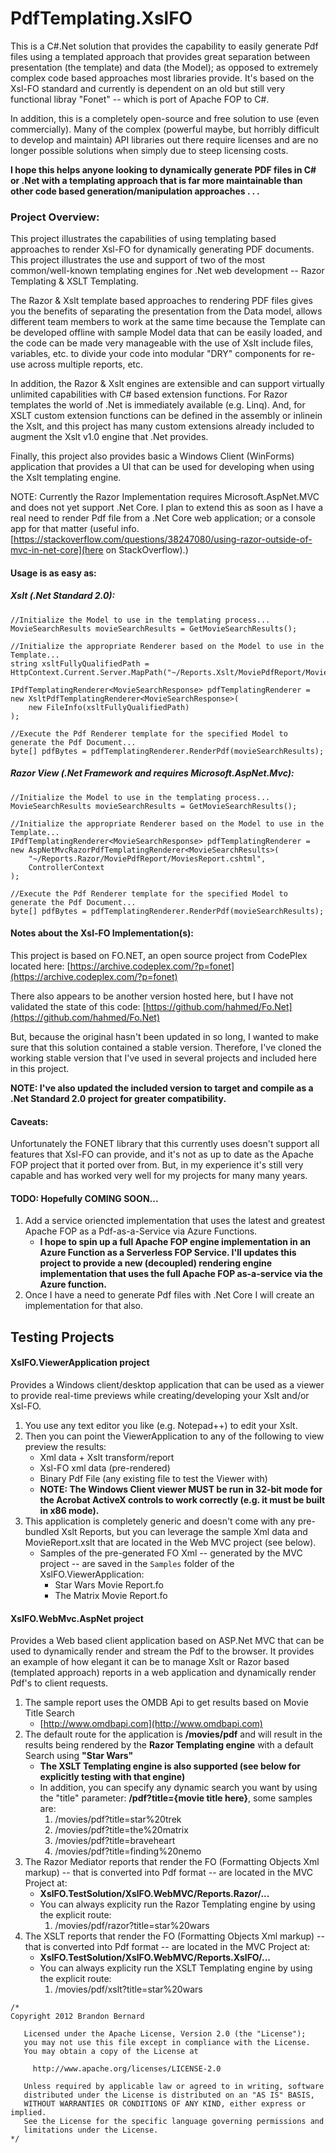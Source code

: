 # PdfTemplating.XslFO
This is a C#.Net solution that provides the capability to easily generate Pdf files using a templated approach that provides great separation between presentation
(the template) and data (the Model); as opposed to extremely complex code based approaches most libraries provide.
It's based on the Xsl-FO standard and currently is dependent on an old but still very functional libray "Fonet" -- which is port of Apache FOP to C#.

In addition, this is a completely open-source and free solution to use (even commercially).  Many of the complex (powerful maybe, but horribly difficult to develop and maintain)
API libraries out there require licenses and are no longer possible solutions when simply due to steep licensing costs.

**I hope this helps anyone looking to dynamically generate PDF files in C# or .Net with a templating approach that is far more maintainable than other code based generation/manipulation approaches . . .**

### Project Overview:
This project illustrates the capabilities of using templating based approaches to render Xsl-FO for dynamically generating PDF documents. 
This project illustrates the use and support of two of the most common/well-known templating engines for .Net web development -- Razor Templating 
& XSLT Templating. 

The Razor & Xslt template based approaches to rendering PDF files gives you the benefits of separating the presentation from the Data model, allows 
different team members to work at the same time because the Template can be developed offline with sample Model data that can be easily loaded, and 
the code can be made very manageable with the use of Xslt include files, variables, etc. to divide your code into modular "DRY" components for re-use 
across multiple reports, etc.

In addition, the Razor & Xslt engines are extensible and can support virtually unlimited capabilities with C# based extension functions. For Razor 
templates the world of .Net is immediately available (e.g. Linq).  And, for XSLT custom extension functions can be defined in the assembly or inlinein 
the Xslt, and this project has many custom extensions already included to augment the Xslt v1.0 engine that .Net provides.

Finally, this project also provides basic a Windows Client (WinForms) application that provides a UI that can be used for developing when using the 
Xslt templating engine.

NOTE: Currently the Razor Implementation requires Microsoft.AspNet.MVC and does not yet support .Net Core. I plan to extend this as soon as I have
a real need to render Pdf file from a .Net Core web application; or a console app for that matter 
(useful info. [https://stackoverflow.com/questions/38247080/using-razor-outside-of-mvc-in-net-core](here on StackOverflow).)

#### Usage is as easy as:

##### Xslt (.Net Standard 2.0):
```
//Initialize the Model to use in the templating process...
MovieSearchResults movieSearchResults = GetMovieSearchResults();

//Initialize the appropriate Renderer based on the Model to use in the Template...
string xsltFullyQualifiedPath = HttpContext.Current.Server.MapPath("~/Reports.Xslt/MoviePdfReport/MoviesReport.xsl");

IPdfTemplatingRenderer<MovieSearchResponse> pdfTemplatingRenderer = new XsltPdfTemplatingRenderer<MovieSearchResponse>(
    new FileInfo(xsltFullyQualifiedPath)
);

//Execute the Pdf Renderer template for the specified Model to generate the Pdf Document...
byte[] pdfBytes = pdfTemplatingRenderer.RenderPdf(movieSearchResults);
```

##### Razor View (.Net Framework and requires Microsoft.AspNet.Mvc):
```
//Initialize the Model to use in the templating process...
MovieSearchResults movieSearchResults = GetMovieSearchResults();

//Initialize the appropriate Renderer based on the Model to use in the Template...
IPdfTemplatingRenderer<MovieSearchResponse> pdfTemplatingRenderer = new AspNetMvcRazorPdfTemplatingRenderer<MovieSearchResults>(
    "~/Reports.Razor/MoviePdfReport/MoviesReport.cshtml",
    ControllerContext
);

//Execute the Pdf Renderer template for the specified Model to generate the Pdf Document...
byte[] pdfBytes = pdfTemplatingRenderer.RenderPdf(movieSearchResults);
```


#### Notes about the Xsl-FO Implementation(s):
This project is based on FO.NET, an open source project from CodePlex located here:
[https://archive.codeplex.com/?p=fonet](https://archive.codeplex.com/?p=fonet)

There also appears to be another version hosted here, but I have not validated the state of this code:
[https://github.com/hahmed/Fo.Net](https://github.com/hahmed/Fo.Net)

But, because the original hasn't been updated in so long, I wanted to make sure that this solution contained a stable version. 
Therefore, I've cloned the working stable version that I've used in several projects and included here in this project.  

**NOTE: I've also updated the included version to target and compile as a .Net Standard 2.0 project for greater compatibility.**

#### Caveats:
Unfortunately the FONET library that this currently uses doesn't support all features that Xsl-FO can provide, and it's not as up to date as the Apache FOP project that it ported over from.  But, in my experience it's still very capable and has worked very well for my projects for many many years.


#### TODO: Hopefully COMING SOON... 
1. Add a service oriencted implementation that uses the latest and greatest Apache FOP as a Pdf-as-a-Service via Azure Functions.
    * **I hope to spin up a full Apache FOP engine implementation in an Azure Function as a Serverless FOP Service.
        I'll updates this project to provide a new (decoupled) rendering engine implementation that uses the full Apache FOP as-a-service via the Azure function.**
2. Once I have a need to generate Pdf files with .Net Core I will create an implementation for that also.

## Testing Projects
#### XslFO.ViewerApplication project
Provides a Windows client/desktop application that can be used as a viewer to provide real-time previews while creating/developing your Xslt and/or Xsl-FO.
1. You use any text editor you like (e.g. Notepad++) to edit your Xslt.
2. Then you can point the ViewerApplication to any of the following to view preview the results:
	* Xml data + Xslt transform/report
	* Xsl-FO xml data (pre-rendered)
	* Binary Pdf File (any existing file to test the Viewer with)
	* **NOTE: The Windows Client viewer MUST be run in 32-bit mode for the Acrobat ActiveX controls to work correctly (e.g. it must be built in x86 mode).**
3. This application is completely generic and doesn't come with any pre-bundled Xslt Reports, but you can leverage the sample Xml data and MovieReport.xslt 
that are located in the Web MVC project (see below).
    * Samples of the pre-generated FO Xml -- generated by the MVC project -- are saved in the `Samples` folder of the XslFO.ViewerApplication:
      * Star Wars Movie Report.fo
      * The Matrix Movie Report.fo

#### XslFO.WebMvc.AspNet project
Provides a Web based client application based on ASP.Net MVC that can be used to dynamically render and stream the Pdf to the browser.  It provides an example of how elegant it can be to manage Xslt or Razor based (templated approach) reports in a web application and dynamically render Pdf's to client requests.
1. The sample report uses the OMDB Api to get results based on Movie Title Search
	* [http://www.omdbapi.com](http://www.omdbapi.com)
3. The default route for the application is **/movies/pdf** and will result in the results being rendered by the **Razor Templating engine** with a default Search using **"Star Wars"**
    * **The XSLT Templating engine is also supported (see below for explicitly testing with that engine)** 
	* In addition, you can specify any dynamic search you want by using the "title" parameter: **/pdf?title={movie title here}**, some samples are:
		1. /movies/pdf?title=star%20trek
        2. /movies/pdf?title=the%20matrix
		2. /movies/pdf?title=braveheart
		3. /movies/pdf?title=finding%20nemo
3. The Razor Mediator reports that render the FO (Formatting Objects Xml markup) -- that is converted into Pdf format -- are located in the MVC Project at:
	* **XslFO.TestSolution/XslFO.WebMVC/Reports.Razor/...**
	* You can always explicity run the Razor Templating engine by using the explicit route:
	    1. /movies/pdf/razor?title=star%20wars
4. The XSLT reports that render the FO  (Formatting Objects Xml markup) -- that is converted into Pdf format -- are located in the MVC Project at:
	* **XslFO.TestSolution/XslFO.WebMVC/Reports.XslFO/...**
	* You can always explicity run the XSLT Templating engine by using the explicit route:
	    1. /movies/pdf/xslt?title=star%20wars


```
/*
Copyright 2012 Brandon Bernard

   Licensed under the Apache License, Version 2.0 (the "License");
   you may not use this file except in compliance with the License.
   You may obtain a copy of the License at

	 http://www.apache.org/licenses/LICENSE-2.0

   Unless required by applicable law or agreed to in writing, software
   distributed under the License is distributed on an "AS IS" BASIS,
   WITHOUT WARRANTIES OR CONDITIONS OF ANY KIND, either express or implied.
   See the License for the specific language governing permissions and
   limitations under the License.
*/
```



